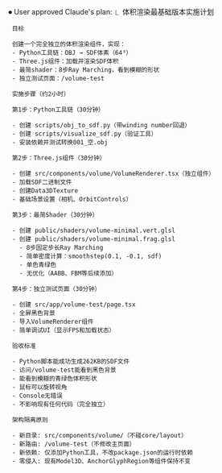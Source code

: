 ⏺ User approved Claude's plan:
  ⎿  体积渲染最基础版本实施计划

     目标

     创建一个完全独立的体积渲染组件，实现：
     - Python工具链：OBJ → SDF体素（64³）
     - Three.js组件：加载并渲染SDF体积
     - 最简shader：8步Ray Marching，看到模糊的形状
     - 独立测试页面：/volume-test

     实施步骤（约2小时）

     第1步：Python工具链（30分钟）

     - 创建 scripts/obj_to_sdf.py（带winding number回退）
     - 创建 scripts/visualize_sdf.py（验证工具）
     - 安装依赖并测试转换001_空.obj

     第2步：Three.js组件（30分钟）

     - 创建 src/components/volume/VolumeRenderer.tsx（独立组件）
     - 加载SDF二进制文件
     - 创建Data3DTexture
     - 基础场景设置（相机、OrbitControls）

     第3步：最简Shader（30分钟）

     - 创建 public/shaders/volume-minimal.vert.glsl
     - 创建 public/shaders/volume-minimal.frag.glsl
       - 8步固定步长Ray Marching
       - 简单密度计算：smoothstep(0.1, -0.1, sdf)
       - 单色青绿色
       - 无优化（AABB、FBM等后续添加）

     第4步：独立测试页面（30分钟）

     - 创建 src/app/volume-test/page.tsx
     - 全屏黑色背景
     - 导入VolumeRenderer组件
     - 简单调试UI（显示FPS和加载状态）

     验收标准

     - Python脚本能成功生成262KB的SDF文件
     - 访问/volume-test能看到黑色背景
     - 能看到模糊的青绿色体积形状
     - 鼠标可以旋转视角
     - Console无错误
     - 不影响现有任何代码（完全独立）

     架构隔离原则

     - 新目录: src/components/volume/（不碰core/layout）
     - 新路由: /volume-test（不修改主页面）
     - 新依赖: 仅添加Python工具，不改package.json的运行时依赖
     - 零侵入: 现有Model3D、AnchorGlyphRegion等组件保持不变